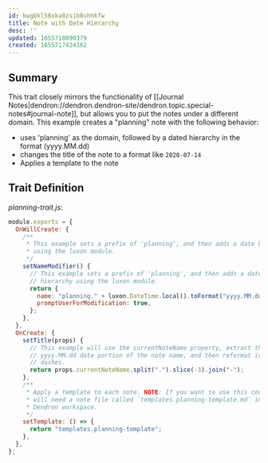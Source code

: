 ```yaml
---
id: kwgbkl58xka0zsib8uhhkfw
title: Note with Date Hierarchy
desc: ''
updated: 1655718090379
created: 1655717424162
---
```


## Summary

This trait closely mirrors the functionality of [[Journal Notes|dendron://dendron.dendron-site/dendron.topic.special-notes#journal-note]], but allows you to put the notes under a different domain. This example creates a "planning" note with the following behavior:
- uses 'planning' as the domain, followed by a dated hierarchy in the format (yyyy.MM.dd)
- changes the title of the note to a format like `2020-07-14`
- Applies a template to the note

## Trait Definition

_planning-trait.js_:

```javascript
module.exports = {
  OnWillCreate: {
    /**
     * This example sets a prefix of 'planning', and then adds a date hierarchy
     * using the luxon module.
     */
    setNameModifier() {
      // This example sets a prefix of 'planning', and then adds a date
      // hierarchy using the luxon module.
      return {
        name: "planning." + luxon.DateTime.local().toFormat("yyyy.MM.dd"),
        promptUserForModification: true,
      };
    },
  },
  OnCreate: {
    setTitle(props) {
      // This example will use the currentNoteName property, extract the
      // yyyy.MM.dd date portion of the note name, and then reformat it with
      // dashes.
      return props.currentNoteName.split(".").slice(-3).join("-");
    },
    /**
     * Apply a template to each note. NOTE: If you want to use this code, you
     * will need a note file called `templates.planning-template.md` in your
     * Dendron workspace.
     */
    setTemplate: () => {
      return "templates.planning-template";
    },
  },
};

```
